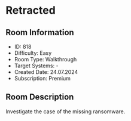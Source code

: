 ﻿# Retracted

## Room Information
- ID: 818
- Difficulty: Easy
- Room Type: Walkthrough
- Target Systems: -
- Created Date: 24.07.2024
- Subscription: Premium

## Room Description
Investigate the case of the missing ransomware.
